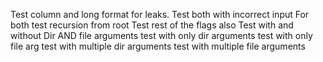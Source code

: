 Test column and long format for leaks.
Test both with incorrect input
For both test recursion from root
Test rest of the flags also
Test with and without Dir AND file arguments
test with only dir arguments
test with only file arg
test with multiple dir arguments
test with multiple file arguments
